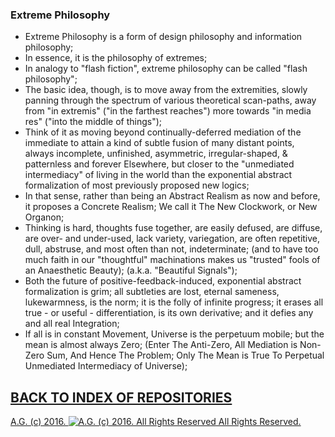 ### Extreme Philosophy
* Extreme Philosophy is a form of design philosophy and information philosophy;
* In essence, it is the philosophy of extremes;
* In analogy to "flash fiction", extreme philosophy can be called "flash philosophy";
* The basic idea, though, is to move away from the extremities, slowly panning through the spectrum of various theoretical scan-paths, away from "in extremis" ("in the farthest reaches") more towards "in media res" ("into the middle of things");
* Think of it as moving beyond continually-deferred mediation of the immediate to attain a kind of subtle fusion of many distant points, always incomplete, unfinished, asymmetric, irregular-shaped, & patternless and forever Elsewhere, but closer to the "unmediated intermediacy" of living in the world than the exponential abstract formalization of most previously proposed new logics;
* In that sense, rather than being an Abstract Realism as now and before, it proposes a Concrete Realism; We call it The New Clockwork, or New Organon;
* Thinking is hard, thoughts fuse together, are easily defused, are diffuse, are over- and under-used, lack variety, variegation, are often repetitive, dull, abstruse, and most often than not, indeterminate; (and to have too much faith in our "thoughtful" machinations makes us "trusted" fools of an Anaesthetic Beauty); (a.k.a. "Beautiful Signals");
* Both the future of positive-feedback-induced, exponential abstract formalization is grim; all subtleties are lost, eternal sameness, lukewarmness, is the norm; it is the folly of infinite progress; it erases all true - or useful - differentiation, is its own derivative; and it defies any and all real Integration;
* If all is in constant Movement, Universe is the perpetuum mobile; but the mean is almost always Zero; (Enter The Anti-Zero, All Mediation is Non-Zero Sum, And Hence The Problem; Only The Mean is True To Perpetual Unmediated Intermediacy of Universe);

## [BACK TO INDEX OF REPOSITORIES](https://github.com/antiface/Index)

[A.G. (c) 2016. ![A.G. (c) 2016. All Rights Reserved](https://historiotheque.files.wordpress.com/2016/11/ag_signature_official_2015_50px_cropped.jpg) All Rights Reserved.](http://alexgagnon.com)
